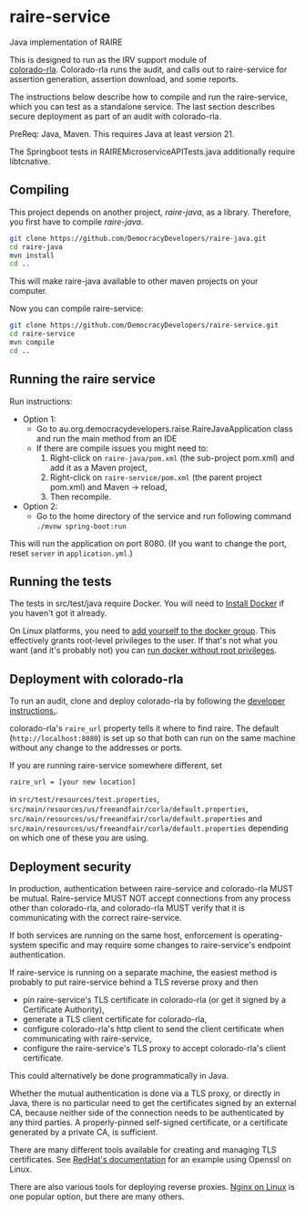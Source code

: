 # raire-service
Java implementation of RAIRE

This is designed to run as the IRV support module of  
[colorado-rla](https://github.com/DemocracyDevelopers/colorado-rla). Colorado-rla runs the audit, 
and calls out to raire-service for assertion generation, assertion download, and some reports.

The instructions below describe how to compile and run the raire-service, which you can test as a 
standalone service. The last section describes secure deployment as part of an audit with colorado-rla.

PreReq: Java, Maven. This requires Java at least version 21.

The Springboot tests in RAIREMicroserviceAPITests.java additionally require libtcnative.

## Compiling 

This project depends on another project, _raire-java_, as a library. Therefore, you
first have to compile _raire-java_.

```bash
git clone https://github.com/DemocracyDevelopers/raire-java.git
cd raire-java
mvn install
cd ..
```

This will make raire-java available to other maven projects on your computer.

Now you can compile raire-service:
```bash
git clone https://github.com/DemocracyDevelopers/raire-service.git
cd raire-service
mvn compile
cd ..
```

## Running the raire service

Run instructions:
- Option 1: 
  - Go to au.org.democracydevelopers.raise.RaireJavaApplication class and run the main method from an IDE
  - If there are compile issues you might need to:
    1. Right-click on `raire-java/pom.xml` (the sub-project pom.xml) and add it as a Maven project,
    2. Right-click on `raire-service/pom.xml` (the parent project pom.xml) and Maven -> reload,
    3. Then recompile.
- Option 2:
  - Go to the home directory of the service and run following command
    `./mvnw spring-boot:run`

This will run the application on port 8080.  (If you want to change the port, reset `server` in `application.yml`.)

## Running the tests
The tests in src/test/java require Docker. You will need to [Install Docker](https://docs.docker.com/get-docker/) if you haven't got it already. 

On Linux platforms, you need to [add yourself to the docker group](https://docs.docker.com/engine/install/linux-postinstall/). This effectively grants root-level privileges to the user. If that's not what you want (and it's probably not) you can [run docker without root privileges](https://docs.docker.com/engine/security/rootless/).

## Deployment with colorado-rla
To run an audit, clone and deploy colorado-rla by following the [developer instructions.](https://github.com/DemocracyDevelopers/colorado-rla/blob/main/docs/25_developer.md#install-and-setup).

colorado-rla's `raire_url` property tells it where to find raire. The default (`http://localhost:8080`)
is set up so that both can run on the same machine without any change to the addresses or ports.

If you are running raire-service somewhere different, set 
```angular2html
raire_url = [your new location]
```
in `src/test/resources/test.properties`, `src/main/resources/us/freeandfair/corla/default.properties`,
`src/main/resources/us/freeandfair/corla/default.properties` and `src/main/resources/us/freeandfair/corla/default.properties`
depending on which one of these you are using.

## Deployment security
In production, authentication between raire-service and colorado-rla MUST be mutual. 
Raire-service MUST NOT accept connections from any process other than colorado-rla, and colorado-rla
MUST verify that it is communicating with the correct raire-service.

If both services are running on the same host, enforcement is operating-system specific and may require 
some changes to raire-service's endpoint authentication.

If raire-service is running on a separate machine, the easiest method is probably to put raire-service 
behind a TLS reverse proxy and then
- pin raire-service's TLS certificate in colorado-rla (or get it signed by a Certificate Authority),
- generate a TLS client certificate for colorado-rla, 
- configure colorado-rla's http client to send the client certificate when communicating with raire-service,
- configure the raire-service's TLS proxy to accept colorado-rla's client certificate.

This could alternatively be done programmatically in Java.

Whether the mutual authentication is done via a TLS proxy, or directly in Java, there is no particular
need to get the certificates signed by an external CA, because neither side of the connection needs
to be authenticated by any third parties. A properly-pinned self-signed certificate, or a certificate
generated by a private CA, is sufficient.

There are many different tools available for creating and managing TLS certificates. See [RedHat's documentation](
https://docs.redhat.com/en/documentation/red_hat_enterprise_linux/8/html/securing_networks/creating-and-managing-tls-keys-and-certificates_securing-networks)
for an example using Openssl on Linux.

There are also various tools for deploying reverse proxies. 
[Nginx on Linux](https://www.digitalocean.com/community/tutorials/how-to-configure-nginx-as-a-reverse-proxy-on-ubuntu-22-04)
is one popular option, but there are many others.
